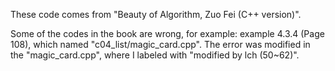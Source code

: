 These code comes from "Beauty of Algorithm, Zuo Fei (C++ version)".

Some of the codes in the book are wrong, for example: example 4.3.4 (Page 108), which named "c04_list/magic_card.cpp". The error was modified in the "magic_card.cpp", where I labeled with "modified by lch (50~62)".
